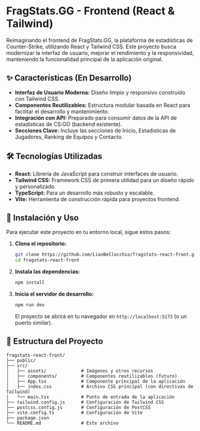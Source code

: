 # FragStats.GG - Frontend (React & Tailwind)

Reimaginando el frontend de FragStats.GG, la plataforma de estadísticas de Counter-Strike, utilizando React y Tailwind CSS. Este proyecto busca modernizar la interfaz de usuario, mejorar el rendimiento y la responsividad, manteniendo la funcionalidad principal de la aplicación original.

## ✨ Características (En Desarrollo)

* **Interfaz de Usuario Moderna:** Diseño limpio y responsivo construido con Tailwind CSS.
* **Componentes Reutilizables:** Estructura modular basada en React para facilitar el desarrollo y mantenimiento.
* **Integración con API:** Preparado para consumir datos de la API de estadísticas de CS:GO (backend existente).
* **Secciones Clave:** Incluye las secciones de Inicio, Estadísticas de Jugadores, Ranking de Equipos y Contacto.

## 🛠️ Tecnologías Utilizadas

* **React:** Librería de JavaScript para construir interfaces de usuario.
* **Tailwind CSS:** Framework CSS de primera utilidad para un diseño rápido y personalizado.
* **TypeScript:** Para un desarrollo más robusto y escalable.
* **Vite:** Herramienta de construcción rápida para proyectos frontend.

## 🚀 Instalación y Uso

Para ejecutar este proyecto en tu entorno local, sigue estos pasos:

1. **Clona el repositorio:**

   ```bash
   git clone https://github.com/LianBellocchio/fragstats-react-front.git
   cd fragstats-react-front
   ```
2. **Instala las dependencias:**

   ```bash
   npm install
   ```
3. **Inicia el servidor de desarrollo:**

   ```bash
   npm run dev
   ```

   El proyecto se abrirá en tu navegador en `http://localhost:5173` (o un puerto similar).

## 📂 Estructura del Proyecto

```
fragstats-react-front/
├── public/
├── src/
│   ├── assets/             # Imágenes y otros recursos
│   ├── components/         # Componentes reutilizables (futuro)
│   ├── App.tsx             # Componente principal de la aplicación
│   ├── index.css           # Archivo CSS principal (con directivas de Tailwind)
│   └── main.tsx            # Punto de entrada de la aplicación
├── tailwind.config.js      # Configuración de Tailwind CSS
├── postcss.config.js       # Configuración de PostCSS
├── vite.config.ts          # Configuración de Vite
├── package.json
└── README.md               # Este archivo
```
